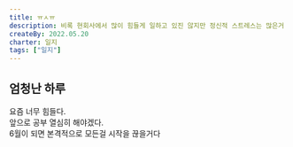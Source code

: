 ```yaml
---
title: ㅠㅅㅠ
description: 비록 현회사에서 많이 힘들게 일하고 있진 않지만 정신적 스트레스는 많은거 같다
createBy: 2022.05.20
charter: 일지
tags: ["일지"]
---
```


## 엄청난 하루

요즘 너무 힘들다.  
앞으로 공부 열심히 해야겠다.  
6월이 되면 본격적으로 모든걸 시작을 끊을거다
